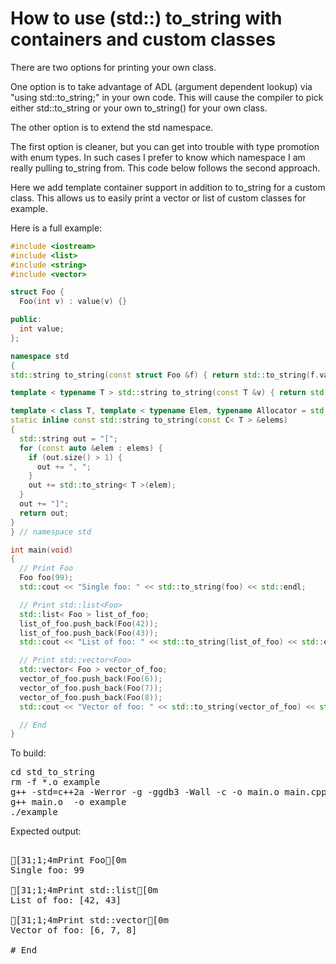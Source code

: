 How to use (std::) to_string with containers and custom classes
===============================================================

There are two options for printing your own class.

One option is to take advantage of ADL (argument dependent lookup) via
"using std::to_string;" in your own code. This will cause the compiler
to pick either std::to_string or your own to_string() for your own class.

The other option is to extend the std namespace.

The first option is cleaner, but you can get into trouble with type promotion
with enum types. In such cases I prefer to know which namespace I am really
pulling to_string from. This code below follows the second approach.

Here we add template container support in addition to to_string for a custom
class. This allows us to easily print a vector or list of custom classes for
example.

Here is a full example:
```C++
#include <iostream>
#include <list>
#include <string>
#include <vector>

struct Foo {
  Foo(int v) : value(v) {}

public:
  int value;
};

namespace std
{
std::string to_string(const struct Foo &f) { return std::to_string(f.value); }

template < typename T > std::string to_string(const T &v) { return std::to_string(v); }

template < class T, template < typename Elem, typename Allocator = std::allocator< Elem > > class C >
static inline const std::string to_string(const C< T > &elems)
{
  std::string out = "[";
  for (const auto &elem : elems) {
    if (out.size() > 1) {
      out += ", ";
    }
    out += std::to_string< T >(elem);
  }
  out += "]";
  return out;
}
} // namespace std

int main(void)
{
  // Print Foo
  Foo foo(99);
  std::cout << "Single foo: " << std::to_string(foo) << std::endl;

  // Print std::list<Foo>
  std::list< Foo > list_of_foo;
  list_of_foo.push_back(Foo(42));
  list_of_foo.push_back(Foo(43));
  std::cout << "List of foo: " << std::to_string(list_of_foo) << std::endl;

  // Print std::vector<Foo>
  std::vector< Foo > vector_of_foo;
  vector_of_foo.push_back(Foo(6));
  vector_of_foo.push_back(Foo(7));
  vector_of_foo.push_back(Foo(8));
  std::cout << "Vector of foo: " << std::to_string(vector_of_foo) << std::endl;

  // End
}
```
To build:
<pre>
cd std_to_string
rm -f *.o example
g++ -std=c++2a -Werror -g -ggdb3 -Wall -c -o main.o main.cpp
g++ main.o  -o example
./example
</pre>
Expected output:
<pre>

[31;1;4mPrint Foo[0m
Single foo: 99

[31;1;4mPrint std::list<Foo>[0m
List of foo: [42, 43]

[31;1;4mPrint std::vector<Foo>[0m
Vector of foo: [6, 7, 8]

# End
</pre>
